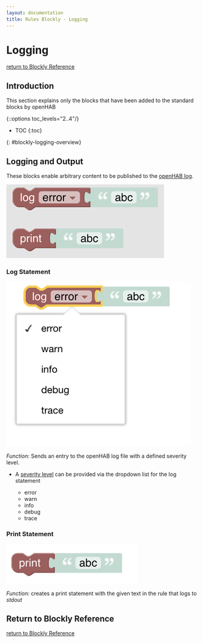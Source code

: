 ```yaml
---
layout: documentation
title: Rules Blockly - Logging
---
```


# Logging
[return to Blockly Reference]({{base}}/configuration/rules-blockly.html)

## Introduction

This section explains only the blocks that have been added to the standard blocks by openHAB

{::options toc_levels="2..4"/}

- TOC
{:toc}

{: #blockly-logging-overview}

## Logging and Output
These blocks enable arbitrary content to be published to the [openHAB log](https://www.openhab.org/docs/administration/logging.html).

![logging-overview](images/blockly/blockly-logging-overview.png)

### Log Statement

![log-statement](images/blockly/blockly-logging-log.png)

*Function:* Sends an entry to the openHAB log file with a defined severity level.

* A [severity level](https://www.openhab.org/docs/administration/logging.html#defining-what-to-log) can be provided via the dropdown list for the log statement

  * error
  * warn
  * info
  * debug
  * trace

### Print Statement

![print-to-stdout](images/blockly/blockly-logging-print.png)

*Function:* creates a print statement with the given text in the rule that logs to _stdout_

## Return to Blockly Reference

[return to Blockly Reference]({{base}}/configuration/rules-blockly.html)
